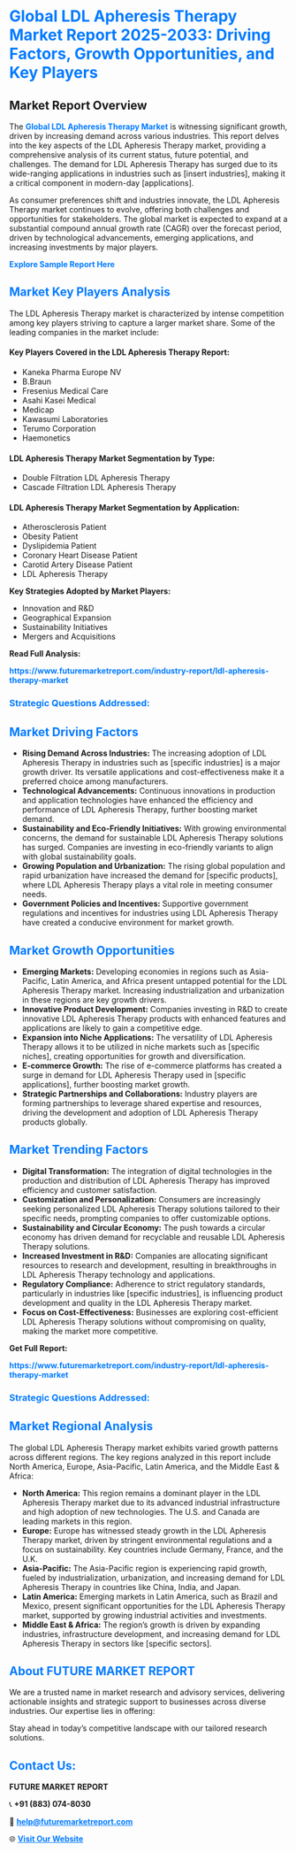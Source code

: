 <h1 style="color: #007BFF;">Global LDL Apheresis Therapy Market Report 2025-2033: Driving Factors, Growth Opportunities, and Key Players</h1>

<section id="overview">
<h2>Market Report Overview</h2>
<p>The <a href="https://www.futuremarketreport.com/industry-report/ldl-apheresis-therapy-market" style="color: #007BFF; text-decoration: none;"><strong>Global LDL Apheresis Therapy Market</strong></a> is witnessing significant growth, driven by increasing demand across various industries. This report delves into the key aspects of the LDL Apheresis Therapy market, providing a comprehensive analysis of its current status, future potential, and challenges. The demand for LDL Apheresis Therapy has surged due to its wide-ranging applications in industries such as [insert industries], making it a critical component in modern-day [applications].</p>
<p>As consumer preferences shift and industries innovate, the LDL Apheresis Therapy market continues to evolve, offering both challenges and opportunities for stakeholders. The global market is expected to expand at a substantial compound annual growth rate (CAGR) over the forecast period, driven by technological advancements, emerging applications, and increasing investments by major players.</p>
</section>

<section id="overview">
<p><a href="https://www.futuremarketreport.com/request-sample/reportId=123366" style="color: #007BFF; text-decoration: none;"><strong>Explore Sample Report Here</strong></a></p>
</section>

<section id="key-players">
<h2 style="color: #007BFF;">Market Key Players Analysis</h2>
<p>The LDL Apheresis Therapy market is characterized by intense competition among key players striving to capture a larger market share. Some of the leading companies in the market include:</p>
<h4>Key Players Covered in the LDL Apheresis Therapy Report:</h4>
<ul><li>Kaneka Pharma Europe NV</li><li>B.Braun</li><li>Fresenius Medical Care</li><li>Asahi Kasei Medical</li><li>Medicap</li><li>Kawasumi Laboratories</li><li>Terumo Corporation</li><li>Haemonetics</li></ul>
<h4>LDL Apheresis Therapy Market Segmentation by Type:</h4>
<ul><li>Double Filtration LDL Apheresis Therapy</li><li>Cascade Filtration LDL Apheresis Therapy</li></ul>

<h4>LDL Apheresis Therapy Market Segmentation by Application:</h4>
<ul><li>Atherosclerosis Patient</li><li>Obesity Patient</li><li>Dyslipidemia Patient</li><li>Coronary Heart Disease Patient</li><li>Carotid Artery Disease Patient</li><li>LDL Apheresis Therapy</li></ul>
<p><strong>Key Strategies Adopted by Market Players:</strong></p>
<ul>
<li>Innovation and R&D</li>
<li>Geographical Expansion</li>
<li>Sustainability Initiatives</li>
<li>Mergers and Acquisitions</li>
</ul>
</section>

<section>
<p><strong>Read Full Analysis: </strong></p><a href="https://www.futuremarketreport.com/industry-report/ldl-apheresis-therapy-market" style="color: #007BFF; text-decoration: none;"><strong>https://www.futuremarketreport.com/industry-report/ldl-apheresis-therapy-market</strong></a>
<h3 style="color: #007BFF;">Strategic Questions Addressed:</h3>
</section>

<section id="driving-factors">
<h2 style="color: #007BFF;">Market Driving Factors</h2>
<ul>
<li><strong>Rising Demand Across Industries:</strong> The increasing adoption of LDL Apheresis Therapy in industries such as [specific industries] is a major growth driver. Its versatile applications and cost-effectiveness make it a preferred choice among manufacturers.</li>
<li><strong>Technological Advancements:</strong> Continuous innovations in production and application technologies have enhanced the efficiency and performance of LDL Apheresis Therapy, further boosting market demand.</li>
<li><strong>Sustainability and Eco-Friendly Initiatives:</strong> With growing environmental concerns, the demand for sustainable LDL Apheresis Therapy solutions has surged. Companies are investing in eco-friendly variants to align with global sustainability goals.</li>
<li><strong>Growing Population and Urbanization:</strong> The rising global population and rapid urbanization have increased the demand for [specific products], where LDL Apheresis Therapy plays a vital role in meeting consumer needs.</li>
<li><strong>Government Policies and Incentives:</strong> Supportive government regulations and incentives for industries using LDL Apheresis Therapy have created a conducive environment for market growth.</li>
</ul>
</section>

<section id="growth-opportunities">
<h2 style="color: #007BFF;">Market Growth Opportunities</h2>
<ul>
<li><strong>Emerging Markets:</strong> Developing economies in regions such as Asia-Pacific, Latin America, and Africa present untapped potential for the LDL Apheresis Therapy market. Increasing industrialization and urbanization in these regions are key growth drivers.</li>
<li><strong>Innovative Product Development:</strong> Companies investing in R&D to create innovative LDL Apheresis Therapy products with enhanced features and applications are likely to gain a competitive edge.</li>
<li><strong>Expansion into Niche Applications:</strong> The versatility of LDL Apheresis Therapy allows it to be utilized in niche markets such as [specific niches], creating opportunities for growth and diversification.</li>
<li><strong>E-commerce Growth:</strong> The rise of e-commerce platforms has created a surge in demand for LDL Apheresis Therapy used in [specific applications], further boosting market growth.</li>
<li><strong>Strategic Partnerships and Collaborations:</strong> Industry players are forming partnerships to leverage shared expertise and resources, driving the development and adoption of LDL Apheresis Therapy products globally.</li>
</ul>
</section>

<section id="trending-factors">
<h2 style="color: #007BFF;">Market Trending Factors</h2>
<ul>
<li><strong>Digital Transformation:</strong> The integration of digital technologies in the production and distribution of LDL Apheresis Therapy has improved efficiency and customer satisfaction.</li>
<li><strong>Customization and Personalization:</strong> Consumers are increasingly seeking personalized LDL Apheresis Therapy solutions tailored to their specific needs, prompting companies to offer customizable options.</li>
<li><strong>Sustainability and Circular Economy:</strong> The push towards a circular economy has driven demand for recyclable and reusable LDL Apheresis Therapy solutions.</li>
<li><strong>Increased Investment in R&D:</strong> Companies are allocating significant resources to research and development, resulting in breakthroughs in LDL Apheresis Therapy technology and applications.</li>
<li><strong>Regulatory Compliance:</strong> Adherence to strict regulatory standards, particularly in industries like [specific industries], is influencing product development and quality in the LDL Apheresis Therapy market.</li>
<li><strong>Focus on Cost-Effectiveness:</strong> Businesses are exploring cost-efficient LDL Apheresis Therapy solutions without compromising on quality, making the market more competitive.</li>
</ul>
</section>

<section>
<p><strong>Get Full Report: </strong></p><a href="https://www.futuremarketreport.com/industry-report/ldl-apheresis-therapy-market" style="color: #007BFF; text-decoration: none;"><strong>https://www.futuremarketreport.com/industry-report/ldl-apheresis-therapy-market</strong></a>
<h3 style="color: #007BFF;">Strategic Questions Addressed:</h3>
</section>


<section id="regional-analysis">
<h2 style="color: #007BFF;">Market Regional Analysis</h2>
<p>The global LDL Apheresis Therapy market exhibits varied growth patterns across different regions. The key regions analyzed in this report include North America, Europe, Asia-Pacific, Latin America, and the Middle East & Africa:</p>
<ul>
<li><strong>North America:</strong> This region remains a dominant player in the LDL Apheresis Therapy market due to its advanced industrial infrastructure and high adoption of new technologies. The U.S. and Canada are leading markets in this region.</li>
<li><strong>Europe:</strong> Europe has witnessed steady growth in the LDL Apheresis Therapy market, driven by stringent environmental regulations and a focus on sustainability. Key countries include Germany, France, and the U.K.</li>
<li><strong>Asia-Pacific:</strong> The Asia-Pacific region is experiencing rapid growth, fueled by industrialization, urbanization, and increasing demand for LDL Apheresis Therapy in countries like China, India, and Japan.</li>
<li><strong>Latin America:</strong> Emerging markets in Latin America, such as Brazil and Mexico, present significant opportunities for the LDL Apheresis Therapy market, supported by growing industrial activities and investments.</li>
<li><strong>Middle East & Africa:</strong> The region’s growth is driven by expanding industries, infrastructure development, and increasing demand for LDL Apheresis Therapy in sectors like [specific sectors].</li>
</ul>
</section>

<footer>
<h2 style="color: #007BFF;">About FUTURE MARKET REPORT</h2>
<p>We are a trusted name in market research and advisory services, delivering actionable insights and strategic support to businesses across diverse industries. Our expertise lies in offering:</p>

<p>Stay ahead in today’s competitive landscape with our tailored research solutions.</p>

<h2 style="color: #007BFF;">Contact Us:</h2>
<p><strong>FUTURE MARKET REPORT</strong></p>
<p>📞 <strong>+91 (883) 074-8030</strong></p>
<p>📧 <strong><a href="mailto:help@futuremarketreport.com" style="color: #007BFF;">help@futuremarketreport.com</a></strong></p>
<p>🌐 <strong><a href="https://www.futuremarketreport.com/" style="color: #007BFF;">Visit Our Website</a></strong></p>
</footer>